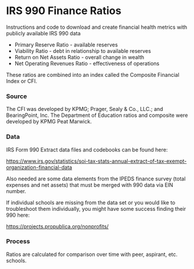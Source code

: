 # IRS 990 Finance Ratios

Instructions and code to download and create financial health metrics with publicly available IRS 990 data

* Primary Reserve Ratio - available reserves
* Viability Ratio - debt in relationship to available reserves
* Return on Net Assets Ratio - overall change in wealth
* Net Operating Revenues Ratio - effectiveness of operations

These ratios are combined into an index called the Composite Financial Index or CFI.

### Source
The CFI was developed by KPMG; Prager, Sealy & Co., LLC.; and BearingPoint, Inc. The Department of Education ratios and composite were developed by KPMG Peat Marwick. 

### Data
IRS Form 990 Extract data files and codebooks can be found here:

https://www.irs.gov/statistics/soi-tax-stats-annual-extract-of-tax-exempt-organization-financial-data

Also needed are some data elements from the IPEDS finance survey (total expenses and net assets) that must be merged with 990 data via EIN number.

If individual schools are missing from the data set or you would like to troubleshoot them individually, you might have some success finding their 990 here:

https://projects.propublica.org/nonprofits/

### Process
Ratios are calculated for comparison over time with peer, aspirant, etc. schools.
